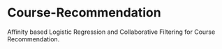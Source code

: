 # Course-Recommendation
 Affinity based Logistic Regression and Collaborative Filtering for Course Recommendation.
 
